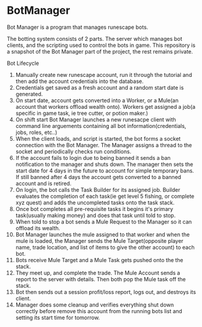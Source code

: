 # BotManager
Bot Manager is a program that manages runescape bots.

The botting system consists of 2 parts. The server which manages bot clients, and the scripting used to control the bots in game.
This repository is a snapshot of the Bot Manager part of the project, the rest remains private.

Bot Lifecycle
1. Manually create new runescape account, run it through the tutorial and then add the account credentials into the database.
2. Credentials get saved as a fresh account and a random start date is generated.
3. On start date, account gets converted into a Worker, or a Mule(an account that workers offload wealth onto). Workers get assigned a job(a specific in game task, ie tree cutter, or potion maker.)
4. On shift start Bot Manager launches a new runesacpe client with command line arguements containing all bot information(credentials, jobs, roles, etc..)
5. When the client loads, and script is started, the bot forms a socket connection with the Bot Manager. The Manager assigns a thread to the socket and periodically checks run conditions.
6. If the account fails to login due to being banned it sends a ban notification to the manager and shuts down. The manager then sets the start date for 4 days in the future to account for simple temporary bans. If still banned after 4 days the account gets converted to a banned account and is retired.
8. On login, the bot calls the Task Builder for its assigned job. Builder evaluates the completion of each task(ie get level 5 fishing, or complete xyz quest) and adds the uncompleted tasks onto the task stack.
9. Once bot completes all pre-requisite tasks it begins it's primary task(usually making money) and does that task until told to stop.
10. When told to stop a bot sends a Mule Request to the Manager so it can offload its wealth.
11. Bot Manager launches the mule assigned to that worker and when the mule is loaded, the Manager sends the Mule Target(opposite player name, trade location, and list of items to give the other account) to each bot.
12. Bots receive Mule Target and a Mule Task gets pushed onto the the stack.
13. They meet up, and complete the trade. The Mule Account sends a report to the server with details. Then both pop the Mule task off the stack.
14. Bot then sends out a session profit/loss report, logs out, and destroys its client.
15. Manager does some cleanup and verifies everything shut down correctly before remove this account from the running bots list and setting its start time for tomorrow.
